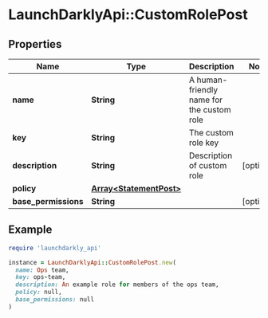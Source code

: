 # LaunchDarklyApi::CustomRolePost

## Properties

| Name | Type | Description | Notes |
| ---- | ---- | ----------- | ----- |
| **name** | **String** | A human-friendly name for the custom role |  |
| **key** | **String** | The custom role key |  |
| **description** | **String** | Description of custom role | [optional] |
| **policy** | [**Array&lt;StatementPost&gt;**](StatementPost.md) |  |  |
| **base_permissions** | **String** |  | [optional] |

## Example

```ruby
require 'launchdarkly_api'

instance = LaunchDarklyApi::CustomRolePost.new(
  name: Ops team,
  key: ops-team,
  description: An example role for members of the ops team,
  policy: null,
  base_permissions: null
)
```

